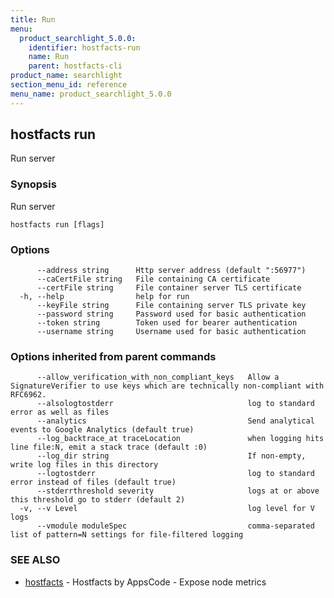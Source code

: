 ```yaml
---
title: Run
menu:
  product_searchlight_5.0.0:
    identifier: hostfacts-run
    name: Run
    parent: hostfacts-cli
product_name: searchlight
section_menu_id: reference
menu_name: product_searchlight_5.0.0
---
```


## hostfacts run

Run server

### Synopsis

Run server

```
hostfacts run [flags]
```

### Options

```
      --address string      Http server address (default ":56977")
      --caCertFile string   File containing CA certificate
      --certFile string     File container server TLS certificate
  -h, --help                help for run
      --keyFile string      File containing server TLS private key
      --password string     Password used for basic authentication
      --token string        Token used for bearer authentication
      --username string     Username used for basic authentication
```

### Options inherited from parent commands

```
      --allow_verification_with_non_compliant_keys   Allow a SignatureVerifier to use keys which are technically non-compliant with RFC6962.
      --alsologtostderr                              log to standard error as well as files
      --analytics                                    Send analytical events to Google Analytics (default true)
      --log_backtrace_at traceLocation               when logging hits line file:N, emit a stack trace (default :0)
      --log_dir string                               If non-empty, write log files in this directory
      --logtostderr                                  log to standard error instead of files (default true)
      --stderrthreshold severity                     logs at or above this threshold go to stderr (default 2)
  -v, --v Level                                      log level for V logs
      --vmodule moduleSpec                           comma-separated list of pattern=N settings for file-filtered logging
```

### SEE ALSO

* [hostfacts](/products/searchlight/5.0.0/reference/hostfacts/hostfacts)	 - Hostfacts by AppsCode - Expose node metrics


